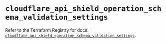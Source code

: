 # `cloudflare_api_shield_operation_schema_validation_settings`

Refer to the Terraform Registry for docs: [`cloudflare_api_shield_operation_schema_validation_settings`](https://registry.terraform.io/providers/cloudflare/cloudflare/4.43.0/docs/resources/api_shield_operation_schema_validation_settings).
